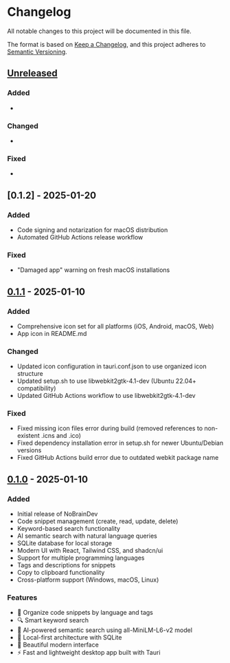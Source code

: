# Changelog

All notable changes to this project will be documented in this file.

The format is based on [Keep a Changelog](https://keepachangelog.com/en/1.0.0/),
and this project adheres to [Semantic Versioning](https://semver.org/spec/v2.0.0.html).

## [Unreleased]

### Added
- 

### Changed
- 

### Fixed
- 

## [0.1.2] - 2025-01-20

### Added
- Code signing and notarization for macOS distribution
- Automated GitHub Actions release workflow

### Fixed
- "Damaged app" warning on fresh macOS installations

## [0.1.1] - 2025-01-10

### Added
- Comprehensive icon set for all platforms (iOS, Android, macOS, Web)
- App icon in README.md

### Changed
- Updated icon configuration in tauri.conf.json to use organized icon structure
- Updated setup.sh to use libwebkit2gtk-4.1-dev (Ubuntu 22.04+ compatibility)
- Updated GitHub Actions workflow to use libwebkit2gtk-4.1-dev

### Fixed
- Fixed missing icon files error during build (removed references to non-existent .icns and .ico)
- Fixed dependency installation error in setup.sh for newer Ubuntu/Debian versions
- Fixed GitHub Actions build error due to outdated webkit package name

## [0.1.0] - 2025-01-10

### Added
- Initial release of NoBrainDev
- Code snippet management (create, read, update, delete)
- Keyword-based search functionality
- AI semantic search with natural language queries
- SQLite database for local storage
- Modern UI with React, Tailwind CSS, and shadcn/ui
- Support for multiple programming languages
- Tags and descriptions for snippets
- Copy to clipboard functionality
- Cross-platform support (Windows, macOS, Linux)

### Features
- 📝 Organize code snippets by language and tags
- 🔍 Smart keyword search
- 🤖 AI-powered semantic search using all-MiniLM-L6-v2 model
- 💾 Local-first architecture with SQLite
- 🎨 Beautiful modern interface
- ⚡ Fast and lightweight desktop app built with Tauri

[unreleased]: https://github.com/techbruwh/nobraindev/compare/v0.1.1...HEAD
[0.1.1]: https://github.com/techbruwh/nobraindev/compare/v0.1.0...v0.1.1
[0.1.0]: https://github.com/techbruwh/nobraindev/releases/tag/v0.1.0